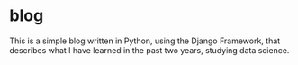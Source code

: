 # blog 

This is a simple blog written in Python, using the Django Framework,
that describes what I have learned in the past two years, studying data science. 
